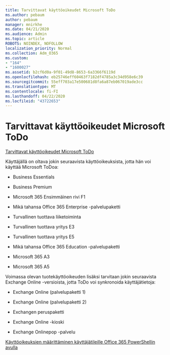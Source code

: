 ```yaml
---
title: Tarvittavat käyttöoikeudet Microsoft ToDo
ms.author: pebaum
author: pebaum
manager: mnirkhe
ms.date: 04/21/2020
ms.audience: Admin
ms.topic: article
ROBOTS: NOINDEX, NOFOLLOW
localization_priority: Normal
ms.collection: Adm_O365
ms.custom:
- "164"
- "1600027"
ms.assetid: b2cf6d0a-9f01-49d8-8653-6a3366f6119d
ms.openlocfilehash: eb25746eff60463f7182df4785a3c34d958e6c39
ms.sourcegitcommit: 55eff703a17e500681d8fa6a87eb067019ade3cc
ms.translationtype: MT
ms.contentlocale: fi-FI
ms.lasthandoff: 04/22/2020
ms.locfileid: "43722653"
---
```

# <a name="required-licenses-for-microsoft-todo"></a>Tarvittavat käyttöoikeudet Microsoft ToDo

[Tarvittavat käyttöoikeudet Microsoft ToDo](https://support.office.com/article/381e9d1b-c500-49b5-973e-890fd86528d7.aspx)
  
Käyttäjällä on oltava jokin seuraavista käyttöoikeuksista, jotta hän voi käyttää Microsoft ToDoa:
  
- Business Essentials

- Business Premium

- Microsoft 365 Ensimmäinen rivi F1

- Mikä tahansa Office 365 Enterprise -palvelupaketti

- Turvallinen tuottava liiketoiminta

- Turvallinen tuottava yritys E3

- Turvallinen tuottava yritys E5

- Mikä tahansa Office 365 Education -palvelupaketti

- Microsoft 365 A3

- Microsoft 365 A5

Voimassa olevan tuotekäyttöoikeuden lisäksi tarvitaan jokin seuraavista Exchange Online -versioista, jotta ToDo voi synkronoida käyttäjätietoja:
  
- Exchange Online (palvelupaketti 1)

- Exchange Online (palvelupaketti 2)

- Exchangen peruspaketti

- Exchange Online -kioski

- Exchange Onlinepop -palvelu

[Käyttöoikeuksien määrittäminen käyttäjätileille Office 365 PowerShellin avulla](https://docs.microsoft.com/office365/enterprise/powershell/assign-licenses-to-user-accounts-with-office-365-powershell )
  
